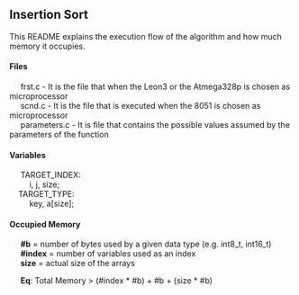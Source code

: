 ## Insertion Sort 
This README explains the execution flow of the algorithm and how much memory it occupies.

#### Files 
&nbsp;&nbsp;&nbsp;&nbsp; frst.c - It is the file that when the Leon3 or the Atmega328p is chosen as microprocessor  
&nbsp;&nbsp;&nbsp;&nbsp; scnd.c - It is the file that is executed when the 8051 is chosen as microprocessor  
&nbsp;&nbsp;&nbsp;&nbsp; parameters.c - It is file that contains the possible values assumed by the parameters of the function

#### Variables
&nbsp;&nbsp;&nbsp;&nbsp; TARGET_INDEX:  
&nbsp;&nbsp;&nbsp;&nbsp;&nbsp;&nbsp;&nbsp;&nbsp; i, j, size;  
&nbsp;&nbsp;&nbsp;&nbsp;TARGET_TYPE:  
&nbsp;&nbsp;&nbsp;&nbsp;&nbsp;&nbsp;&nbsp;&nbsp; key, a[size];

#### Occupied Memory
&nbsp;&nbsp;&nbsp;&nbsp; **#b** = number of bytes used by a given data type (e.g. int8_t, int16_t)  
&nbsp;&nbsp;&nbsp;&nbsp; **#index** = number of variables used as an index  
&nbsp;&nbsp;&nbsp;&nbsp; **size** = actual size of the arrays  

&nbsp;&nbsp;&nbsp;&nbsp; **Eq**: Total Memory > (#index * #b) + #b + (size * #b)